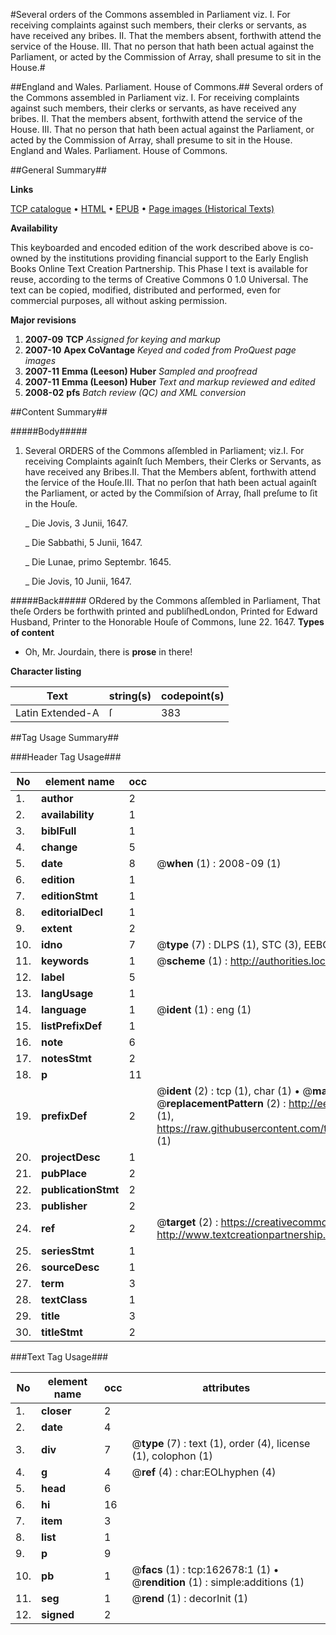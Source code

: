 #Several orders of the Commons assembled in Parliament viz. I. For receiving complaints against such members, their clerks or servants, as have received any bribes. II. That the members absent, forthwith attend the service of the House. III. That no person that hath been actual against the Parliament, or acted by the Commission of Array, shall presume to sit in the House.#

##England and Wales. Parliament. House of Commons.##
Several orders of the Commons assembled in Parliament viz. I. For receiving complaints against such members, their clerks or servants, as have received any bribes. II. That the members absent, forthwith attend the service of the House. III. That no person that hath been actual against the Parliament, or acted by the Commission of Array, shall presume to sit in the House.
England and Wales. Parliament. House of Commons.

##General Summary##

**Links**

[TCP catalogue](http://www.ota.ox.ac.uk/tcp/)  • 
[HTML](http://tei.it.ox.ac.uk/tcp/Texts-HTML/free/A83/A83840.html)  • 
[EPUB](http://tei.it.ox.ac.uk/tcp/Texts-EPUB/free/A83/A83840.epub) • 
[Page images (Historical Texts)](https://data.historicaltexts.jisc.ac.uk/view?pubId=eebo-99869289e&pageId=eebo-99869289e-162678-1)

**Availability**

This keyboarded and encoded edition of the
	       work described above is co-owned by the institutions
	       providing financial support to the Early English Books
	       Online Text Creation Partnership. This Phase I text is
	       available for reuse, according to the terms of Creative
	       Commons 0 1.0 Universal. The text can be copied,
	       modified, distributed and performed, even for
	       commercial purposes, all without asking permission.

**Major revisions**

1. __2007-09__ __TCP__ *Assigned for keying and markup*
1. __2007-10__ __Apex CoVantage__ *Keyed and coded from ProQuest page images*
1. __2007-11__ __Emma (Leeson) Huber__ *Sampled and proofread*
1. __2007-11__ __Emma (Leeson) Huber__ *Text and markup reviewed and edited*
1. __2008-02__ __pfs__ *Batch review (QC) and XML conversion*

##Content Summary##

#####Body#####

1. Several ORDERS of the Commons aſſembled in Parliament; viz.I. For receiving Complaints againſt ſuch Members, their Clerks or Servants, as have received any Bribes.II. That the Members abſent, forthwith attend the ſervice of the Houſe.III. That no perſon that hath been actual againſt the Parliament, or acted by the Commiſsion of Array, ſhall preſume to ſit in the Houſe.

    _ Die Jovis, 3 Junii, 1647.

    _ Die Sabbathi, 5 Junii, 1647.

    _ Die Lunae, primo Septembr. 1645. 

    _ Die Jovis, 10 Junii, 1647.

#####Back#####
ORdered by the Commons aſſembled in Parliament, That theſe Orders be forthwith printed and publiſhedLondon, Printed for Edward Husband, Printer to the Honorable Houſe of Commons, Iune 22. 1647.
**Types of content**

  * Oh, Mr. Jourdain, there is **prose** in there!

**Character listing**


|Text|string(s)|codepoint(s)|
|---|---|---|
|Latin Extended-A|ſ|383|

##Tag Usage Summary##

###Header Tag Usage###

|No|element name|occ|attributes|
|---|---|---|---|
|1.|__author__|2||
|2.|__availability__|1||
|3.|__biblFull__|1||
|4.|__change__|5||
|5.|__date__|8| @__when__ (1) : 2008-09 (1)|
|6.|__edition__|1||
|7.|__editionStmt__|1||
|8.|__editorialDecl__|1||
|9.|__extent__|2||
|10.|__idno__|7| @__type__ (7) : DLPS (1), STC (3), EEBO-CITATION (1), PROQUEST (1), VID (1)|
|11.|__keywords__|1| @__scheme__ (1) : http://authorities.loc.gov/ (1)|
|12.|__label__|5||
|13.|__langUsage__|1||
|14.|__language__|1| @__ident__ (1) : eng (1)|
|15.|__listPrefixDef__|1||
|16.|__note__|6||
|17.|__notesStmt__|2||
|18.|__p__|11||
|19.|__prefixDef__|2| @__ident__ (2) : tcp (1), char (1)  •  @__matchPattern__ (2) : ([0-9\-]+):([0-9IVX]+) (1), (.+) (1)  •  @__replacementPattern__ (2) : http://eebo.chadwyck.com/downloadtiff?vid=$1&page=$2 (1), https://raw.githubusercontent.com/textcreationpartnership/Texts/master/tcpchars.xml#$1 (1)|
|20.|__projectDesc__|1||
|21.|__pubPlace__|2||
|22.|__publicationStmt__|2||
|23.|__publisher__|2||
|24.|__ref__|2| @__target__ (2) : https://creativecommons.org/publicdomain/zero/1.0/ (1), http://www.textcreationpartnership.org/docs/. (1)|
|25.|__seriesStmt__|1||
|26.|__sourceDesc__|1||
|27.|__term__|3||
|28.|__textClass__|1||
|29.|__title__|3||
|30.|__titleStmt__|2||


###Text Tag Usage###

|No|element name|occ|attributes|
|---|---|---|---|
|1.|__closer__|2||
|2.|__date__|4||
|3.|__div__|7| @__type__ (7) : text (1), order (4), license (1), colophon (1)|
|4.|__g__|4| @__ref__ (4) : char:EOLhyphen (4)|
|5.|__head__|6||
|6.|__hi__|16||
|7.|__item__|3||
|8.|__list__|1||
|9.|__p__|9||
|10.|__pb__|1| @__facs__ (1) : tcp:162678:1 (1)  •  @__rendition__ (1) : simple:additions (1)|
|11.|__seg__|1| @__rend__ (1) : decorInit (1)|
|12.|__signed__|2||
